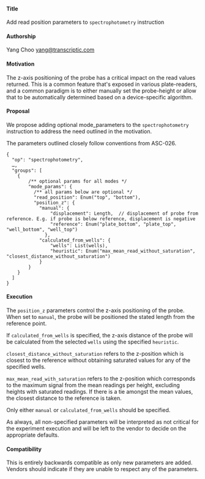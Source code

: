 ﻿#### **Title**
Add read position parameters to `spectrophotometry` instruction

#### **Authorship**
Yang Choo <yang@transcriptic.com>

#### **Motivation**
The z-axis positioning of the probe has a critical impact on the read values returned. This is a common feature that's exposed in various plate-readers, and a common paradigm is to either manually set the probe-height or allow that to be automatically determined based on a device-specific algorithm.


#### **Proposal**
We propose adding optional mode_parameters to the `spectrophotometry` instruction to address the need outlined in the motivation.

The parameters outlined closely follow conventions from ASC-026.

```
{
  "op": "spectrophotometry",
  …,
  "groups": [
    {
        /** optional params for all modes */
        "mode_params": {
          /** all params below are optional */
          "read_position": Enum("top", "bottom"),
          "position_z": {
            "manual": {
                "displacement": Length,  // displacement of probe from reference. E.g. if probe is below reference, displacement is negative
                "reference": Enum("plate_bottom", "plate_top", "well_bottom", "well_top")
              },
            "calculated_from_wells": {
                "wells": List(wells),
                "heuristic": Enum("max_mean_read_without_saturation", "closest_distance_without_saturation")
            }
        }
    }
  ]
}
```

#### **Execution**
The `position_z` parameters control the z-axis positioning of the probe. When set to `manual`, the probe will be positioned the stated length from the reference point.

If `calculated_from_wells` is specified, the z-axis distance of the probe will be calculated from the selected `wells` using the specified `heuristic`.

`closest_distance_without_saturation` refers to the z-position which is closest to the reference without obtaining saturated values for any of the specified wells.

`max_mean_read_with_saturation` refers to the z-position which corresponds to the maximum signal from the mean readings per height, excluding heights with saturated readings. If there is a tie amongst the mean values, the closest distance to the reference is taken.

Only either `manual` or `calculated_from_wells` should be specified.

As always, all non-specified parameters will be interpreted as not critical for the experiment execution and will be left to the vendor to decide on the appropriate defaults.

#### **Compatibility**
This is entirely backwards compatible as only new parameters are added. Vendors should indicate if they are unable to respect any of the parameters.
